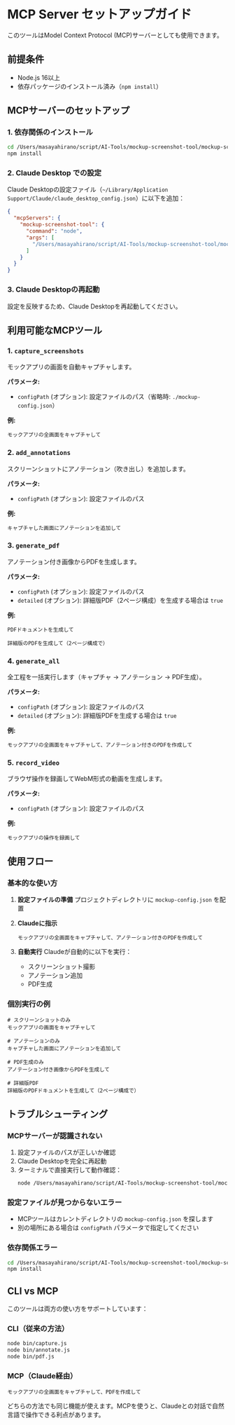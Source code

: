 # MCP Server セットアップガイド

このツールはModel Context Protocol (MCP)サーバーとしても使用できます。

## 前提条件

- Node.js 16以上
- 依存パッケージのインストール済み（`npm install`）

## MCPサーバーのセットアップ

### 1. 依存関係のインストール

```bash
cd /Users/masayahirano/script/AI-Tools/mockup-screenshot-tool/mockup-screenshot-tool
npm install
```

### 2. Claude Desktop での設定

Claude Desktopの設定ファイル（`~/Library/Application Support/Claude/claude_desktop_config.json`）に以下を追加：

```json
{
  "mcpServers": {
    "mockup-screenshot-tool": {
      "command": "node",
      "args": [
        "/Users/masayahirano/script/AI-Tools/mockup-screenshot-tool/mockup-screenshot-tool/mcp-server.js"
      ]
    }
  }
}
```

### 3. Claude Desktopの再起動

設定を反映するため、Claude Desktopを再起動してください。

## 利用可能なMCPツール

### 1. `capture_screenshots`
モックアプリの画面を自動キャプチャします。

**パラメータ:**
- `configPath` (オプション): 設定ファイルのパス（省略時: `./mockup-config.json`）

**例:**
```
モックアプリの全画面をキャプチャして
```

### 2. `add_annotations`
スクリーンショットにアノテーション（吹き出し）を追加します。

**パラメータ:**
- `configPath` (オプション): 設定ファイルのパス

**例:**
```
キャプチャした画面にアノテーションを追加して
```

### 3. `generate_pdf`
アノテーション付き画像からPDFを生成します。

**パラメータ:**
- `configPath` (オプション): 設定ファイルのパス
- `detailed` (オプション): 詳細版PDF（2ページ構成）を生成する場合は `true`

**例:**
```
PDFドキュメントを生成して
```

```
詳細版のPDFを生成して（2ページ構成で）
```

### 4. `generate_all`
全工程を一括実行します（キャプチャ → アノテーション → PDF生成）。

**パラメータ:**
- `configPath` (オプション): 設定ファイルのパス
- `detailed` (オプション): 詳細版PDFを生成する場合は `true`

**例:**
```
モックアプリの全画面をキャプチャして、アノテーション付きのPDFを作成して
```

### 5. `record_video`
ブラウザ操作を録画してWebM形式の動画を生成します。

**パラメータ:**
- `configPath` (オプション): 設定ファイルのパス

**例:**
```
モックアプリの操作を録画して
```

## 使用フロー

### 基本的な使い方

1. **設定ファイルの準備**
   プロジェクトディレクトリに `mockup-config.json` を配置

2. **Claudeに指示**
   ```
   モックアプリの全画面をキャプチャして、アノテーション付きのPDFを作成して
   ```

3. **自動実行**
   Claudeが自動的に以下を実行：
   - スクリーンショット撮影
   - アノテーション追加
   - PDF生成

### 個別実行の例

```
# スクリーンショットのみ
モックアプリの画面をキャプチャして

# アノテーションのみ
キャプチャした画面にアノテーションを追加して

# PDF生成のみ
アノテーション付き画像からPDFを生成して

# 詳細版PDF
詳細版のPDFドキュメントを生成して（2ページ構成で）
```

## トラブルシューティング

### MCPサーバーが認識されない

1. 設定ファイルのパスが正しいか確認
2. Claude Desktopを完全に再起動
3. ターミナルで直接実行して動作確認：
   ```bash
   node /Users/masayahirano/script/AI-Tools/mockup-screenshot-tool/mockup-screenshot-tool/mcp-server.js
   ```

### 設定ファイルが見つからないエラー

- MCPツールはカレントディレクトリの `mockup-config.json` を探します
- 別の場所にある場合は `configPath` パラメータで指定してください

### 依存関係エラー

```bash
cd /Users/masayahirano/script/AI-Tools/mockup-screenshot-tool/mockup-screenshot-tool
npm install
```

## CLI vs MCP

このツールは両方の使い方をサポートしています：

### CLI（従来の方法）
```bash
node bin/capture.js
node bin/annotate.js
node bin/pdf.js
```

### MCP（Claude経由）
```
モックアプリの全画面をキャプチャして、PDFを作成して
```

どちらの方法でも同じ機能が使えます。MCPを使うと、Claudeとの対話で自然言語で操作できる利点があります。
